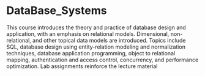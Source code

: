 # DataBase_Systems
This course introduces the theory and practice of database design and application, with an emphasis on relational models. Dimensional, non-relational, and other topical data models are introduced. Topics include SQL, database design using entity-relation modeling and normalization techniques, database application programming, object to relational mapping, authentication and access control, concurrency, and performance optimization. Lab assignments reinforce the lecture material
